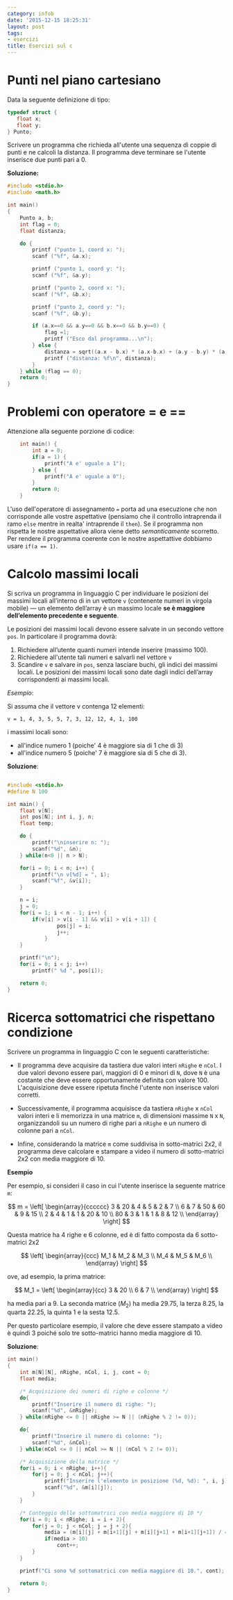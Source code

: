 ```yaml
---
category: infob
date: '2015-12-15 18:25:31'
layout: post
tags:
- esercizi
title: Esercizi sul c
---
```


Punti nel piano cartesiano
===================================================

Data la seguente definizione di tipo:

``` c
typedef struct {
   float x;
   float y;
} Punto;
```

Scrivere un programma che richieda all'utente una sequenza di coppie di
punti e ne calcoli la distanza. Il programma deve terminare se l'utente
inserisce due punti pari a 0.

**Soluzione:**

``` c
#include <stdio.h>
#include <math.h>

int main()
{
    Punto a, b;
    int flag = 0;
    float distanza;

    do {
        printf ("punto 1, coord x: ");
        scanf ("%f", &a.x);

        printf ("punto 1, coord y: ");
        scanf ("%f", &a.y);

        printf ("punto 2, coord x: ");
        scanf ("%f", &b.x);

        printf ("punto 2, coord y: ");
        scanf ("%f", &b.y);

        if (a.x==0 && a.y==0 && b.x==0 && b.y==0) {
            flag =1;
            printf ("Esco dal programma...\n");
        } else {
            distanza = sqrt((a.x - b.x) * (a.x-b.x) + (a.y - b.y) * (a.y-b.y));
            printf ("distanza: %f\n", distanza);
        }
    } while (flag == 0);
    return 0;
}
```

Problemi con operatore = e ==
=============================

Attenzione alla seguente porzione di codice:

``` c
    int main() {
        int a = 0;
        if(a = 1) {
            printf("A e' uguale a 1");
        } else {
            printf("A e' uguale a 0");
        }
        return 0;
    }
```

L'uso dell'operatore di assegnamento `=` porta ad una esecuzione che non
corrisponde alle vostre aspettative (pensiamo che il controllo
intraprenda il ramo `else` mentre in realta' intraprende il `then`). Se
il programma non rispetta le nostre aspettative allora viene detto
*semanticamente* scorretto. Per rendere il programma coerente con le
nostre aspettattive dobbiamo usare `if(a == 1)`.

Calcolo massimi locali
======================

Si scriva un programma in linguaggio C per individuare le posizioni dei
massimi locali all’interno di in un vettore `v` (contenente numeri in
virgola mobile) — un elemento dell’array è un massimo locale **se è
maggiore dell’elemento precedente e seguente**.

Le posizioni dei massimi locali devono essere salvate in un secondo
vettore `pos`. In particolare il programma dovrà:

1.  Richiedere all’utente quanti numeri intende inserire (massimo 100).
2.  Richiedere all'utente tali numeri e salvarli nel vettore `v`
3.  Scandire `v` e salvare in `pos`, senza lasciare buchi, gli indici
    dei massimi locali. Le posizioni dei massimi locali sono date dagli
    indici dell’array corrispondenti ai massimi locali.

*Esempio*:

Si assuma che il vettore v contenga 12 elementi:

    v = 1, 4, 3, 5, 5, 7, 3, 12, 12, 4, 1, 100

i massimi locali sono:

-   all'indice numero 1 (poiche' 4 è maggiore sia di 1 che di 3)
-   all'indice numero 5 (poiche' 7 è maggiore sia di 5 che di 3).

**Soluzione**:

``` c

#include <stdio.h>
#define N 100

int main() {
    float v[N];
    int pos[N]; int i, j, n;
    float temp;

    do {
        printf("\ninserire n: ");
        scanf("%d", &n);
    } while(n<0 || n > N);

    for(i = 0; i < n; i++) {
        printf("\n v[%d] = ", i);
        scanf("%f", &v[i]);
    }

    n = i;
    j = 0;
    for(i = 1; i < n - 1; i++) {
        if(v[i] > v[i - 1] && v[i] > v[i + 1]) {
                pos[j] = i;
                j++;
            }
    }

    printf("\n");
    for(i = 0; i < j; i++)
        printf(" %d ", pos[i]);

    return 0;
}

```

Ricerca sottomatrici che rispettano condizione
==============================================

Scrivere un programma in linguaggio C con le seguenti caratteristiche:

-   Il programma deve acquisire da tastiera due valori interi `nRighe` e
    `nCol`. I due valori devono essere pari, maggiori di 0 e minori di
    `N`, dove `N` è una costante che deve essere opportunamente definita
    con valore 100. L'acquisizione deve essere ripetuta finché l'utente
    non inserisce valori corretti.

-   Successivamente, il programma acquisisce da tastiera `nRighe` x
    `nCol` valori interi e li memorizza in una matrice `m`, di
    dimensioni massime `N` x `N`, organizzandoli su un numero di righe
    pari a `nRighe` e un numero di colonne pari a `nCol`.

-   Infine, considerando la matrice `m` come suddivisa in sotto-matrici
    2x2, il programma deve calcolare e stampare a video il numero di
    sotto-matrici 2x2 con media maggiore di 10.

**Esempio**

Per esempio, si consideri il caso in cui l'utente inserisce la seguente
matrice `m`:

$$
m =
\left[
\begin{array}{cccccc}
3 & 20 & 4 & 5 & 2 & 7 \\
6 & 7 & 50 & 60 & 9 & 15 \\
2 & 4 & 1 & 1 & 20 & 10 \\
80 & 3 & 1 & 1 & 8 & 12 \\
\end{array}
\right]
$$

Questa matrice ha 4 righe e 6 colonne, ed è di fatto composta da 6
sotto-matrici 2x2

$$
\left[
\begin{array}{ccc}
M_1 & M_2 & M_3 \\
M_4 & M_5 & M_6 \\
\end{array}
\right]
$$

ove, ad esempio, la prima matrice:

$$
M_1 =
\left[
\begin{array}{cc}
3 & 20  \\
6 & 7 \\
\end{array}
\right]
$$

ha media pari a 9. La seconda matrice ($M_2$) ha media 29.75, la
terza 8.25, la quarta 22.25, la quinta 1 e la sesta 12.5.

Per questo particolare esempio, il valore che deve essere stampato a
video è quindi 3 poiché solo tre sotto-matrici hanno media maggiore di
10.

**Soluzione**:

``` c
int main()
{
    int m[N][N], nRighe, nCol, i, j, cont = 0;
    float media;

    /* Acquisizione dei numeri di righe e colonne */
    do{
        printf("Inserire il numero di righe: ");
        scanf("%d", &nRighe);
    } while(nRighe <= 0 || nRighe >= N || (nRighe % 2 != 0));

    do{
        printf("Inserire il numero di colonne: ");
        scanf("%d", &nCol);
    } while(nCol <= 0 || nCol >= N || (nCol % 2 != 0));

    /* Acquisizione della matrice */
    for(i = 0; i < nRighe; i++){
        for(j = 0; j < nCol; j++){
            printf("Inserire l'elemento in posizione (%d, %d): ", i, j);
            scanf("%d", &m[i][j]);
        }
    }

    /* Conteggio delle sottomatrici con media maggiore di 10 */
    for(i = 0; i < nRighe; i = i + 2){
        for(j = 0; j < nCol; j = j + 2){
            media = (m[i][j] + m[i+1][j] + m[i][j+1] + m[i+1][j+1]) / 4.0;
            if(media > 10)
                cont++;
        }
    }

    printf("Ci sono %d sottomatrici con media maggiore di 10.", cont);

    return 0;
}
```
